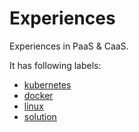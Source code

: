 # Experiences

Experiences in PaaS & CaaS.

It has following labels:
- [kubernetes](https://github.com/supereagle/experiences/labels/kubernetes)
- [docker](https://github.com/supereagle/experiences/labels/docker)
- [linux](https://github.com/supereagle/experiences/labels/linux)
- [solution](https://github.com/supereagle/experiences/labels/solution)